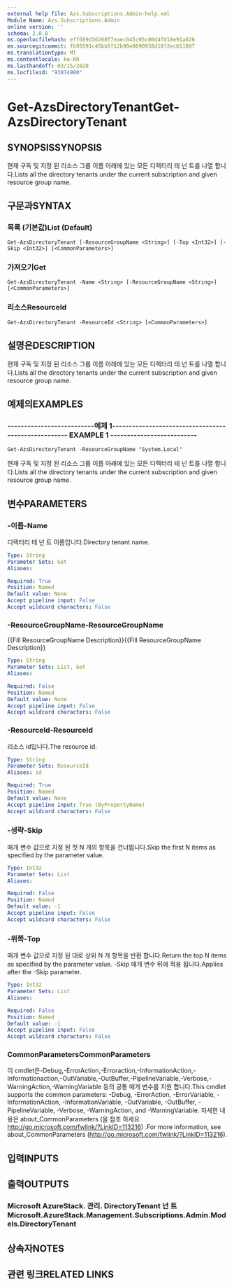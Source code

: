 ```yaml
---
external help file: Azs.Subscriptions.Admin-help.xml
Module Name: Azs.Subscriptions.Admin
online version: ''
schema: 2.0.0
ms.openlocfilehash: eff689d36268f7eaec045c05c00d4fd18e91a026
ms.sourcegitcommit: fb95591c45bb5f12b98e0690938d18f2ec611897
ms.translationtype: MT
ms.contentlocale: ko-KR
ms.lasthandoff: 03/15/2020
ms.locfileid: "93874980"
---
```

# <span data-ttu-id="c0257-101">Get-AzsDirectoryTenant</span><span class="sxs-lookup"><span data-stu-id="c0257-101">Get-AzsDirectoryTenant</span></span>

## <span data-ttu-id="c0257-102">SYNOPSIS</span><span class="sxs-lookup"><span data-stu-id="c0257-102">SYNOPSIS</span></span>
<span data-ttu-id="c0257-103">현재 구독 및 지정 된 리소스 그룹 이름 아래에 있는 모든 디렉터리 테 넌 트를 나열 합니다.</span><span class="sxs-lookup"><span data-stu-id="c0257-103">Lists all the directory tenants under the current subscription and given resource group name.</span></span>

## <span data-ttu-id="c0257-104">구문과</span><span class="sxs-lookup"><span data-stu-id="c0257-104">SYNTAX</span></span>

### <span data-ttu-id="c0257-105">목록 (기본값)</span><span class="sxs-lookup"><span data-stu-id="c0257-105">List (Default)</span></span>
```
Get-AzsDirectoryTenant [-ResourceGroupName <String>] [-Top <Int32>] [-Skip <Int32>] [<CommonParameters>]
```

### <span data-ttu-id="c0257-106">가져오기</span><span class="sxs-lookup"><span data-stu-id="c0257-106">Get</span></span>
```
Get-AzsDirectoryTenant -Name <String> [-ResourceGroupName <String>] [<CommonParameters>]
```

### <span data-ttu-id="c0257-107">리소스</span><span class="sxs-lookup"><span data-stu-id="c0257-107">ResourceId</span></span>
```
Get-AzsDirectoryTenant -ResourceId <String> [<CommonParameters>]
```

## <span data-ttu-id="c0257-108">설명은</span><span class="sxs-lookup"><span data-stu-id="c0257-108">DESCRIPTION</span></span>
<span data-ttu-id="c0257-109">현재 구독 및 지정 된 리소스 그룹 이름 아래에 있는 모든 디렉터리 테 넌 트를 나열 합니다.</span><span class="sxs-lookup"><span data-stu-id="c0257-109">Lists all the directory tenants under the current subscription and given resource group name.</span></span>

## <span data-ttu-id="c0257-110">예제의</span><span class="sxs-lookup"><span data-stu-id="c0257-110">EXAMPLES</span></span>

### <span data-ttu-id="c0257-111">--------------------------예제 1--------------------------</span><span class="sxs-lookup"><span data-stu-id="c0257-111">-------------------------- EXAMPLE 1 --------------------------</span></span>
```
Get-AzsDirectoryTenant -ResourceGroupName "System.Local"
```

<span data-ttu-id="c0257-112">현재 구독 및 지정 된 리소스 그룹 이름 아래에 있는 모든 디렉터리 테 넌 트를 나열 합니다.</span><span class="sxs-lookup"><span data-stu-id="c0257-112">Lists all the directory tenants under the current subscription and given resource group name.</span></span>

## <span data-ttu-id="c0257-113">변수</span><span class="sxs-lookup"><span data-stu-id="c0257-113">PARAMETERS</span></span>

### <span data-ttu-id="c0257-114">-이름</span><span class="sxs-lookup"><span data-stu-id="c0257-114">-Name</span></span>
<span data-ttu-id="c0257-115">디렉터리 테 넌 트 이름입니다.</span><span class="sxs-lookup"><span data-stu-id="c0257-115">Directory tenant name.</span></span>

```yaml
Type: String
Parameter Sets: Get
Aliases: 

Required: True
Position: Named
Default value: None
Accept pipeline input: False
Accept wildcard characters: False
```

### <span data-ttu-id="c0257-116">-ResourceGroupName</span><span class="sxs-lookup"><span data-stu-id="c0257-116">-ResourceGroupName</span></span>
<span data-ttu-id="c0257-117">{{Fill ResourceGroupName Description}}</span><span class="sxs-lookup"><span data-stu-id="c0257-117">{{Fill ResourceGroupName Description}}</span></span>

```yaml
Type: String
Parameter Sets: List, Get
Aliases: 

Required: False
Position: Named
Default value: None
Accept pipeline input: False
Accept wildcard characters: False
```

### <span data-ttu-id="c0257-118">-ResourceId</span><span class="sxs-lookup"><span data-stu-id="c0257-118">-ResourceId</span></span>
<span data-ttu-id="c0257-119">리소스 id입니다.</span><span class="sxs-lookup"><span data-stu-id="c0257-119">The resource id.</span></span>

```yaml
Type: String
Parameter Sets: ResourceId
Aliases: id

Required: True
Position: Named
Default value: None
Accept pipeline input: True (ByPropertyName)
Accept wildcard characters: False
```

### <span data-ttu-id="c0257-120">-생략</span><span class="sxs-lookup"><span data-stu-id="c0257-120">-Skip</span></span>
<span data-ttu-id="c0257-121">매개 변수 값으로 지정 된 첫 N 개의 항목을 건너뜁니다.</span><span class="sxs-lookup"><span data-stu-id="c0257-121">Skip the first N items as specified by the parameter value.</span></span>

```yaml
Type: Int32
Parameter Sets: List
Aliases: 

Required: False
Position: Named
Default value: -1
Accept pipeline input: False
Accept wildcard characters: False
```

### <span data-ttu-id="c0257-122">-위쪽</span><span class="sxs-lookup"><span data-stu-id="c0257-122">-Top</span></span>
<span data-ttu-id="c0257-123">매개 변수 값으로 지정 된 대로 상위 N 개 항목을 반환 합니다.</span><span class="sxs-lookup"><span data-stu-id="c0257-123">Return the top N items as specified by the parameter value.</span></span>
<span data-ttu-id="c0257-124">-Skip 매개 변수 뒤에 적용 됩니다.</span><span class="sxs-lookup"><span data-stu-id="c0257-124">Applies after the -Skip parameter.</span></span>

```yaml
Type: Int32
Parameter Sets: List
Aliases: 

Required: False
Position: Named
Default value: -1
Accept pipeline input: False
Accept wildcard characters: False
```

### <span data-ttu-id="c0257-125">CommonParameters</span><span class="sxs-lookup"><span data-stu-id="c0257-125">CommonParameters</span></span>
<span data-ttu-id="c0257-126">이 cmdlet은-Debug,-ErrorAction,-Erroraction,-InformationAction,-Informationaction,-OutVariable,-OutBuffer,-PipelineVariable,-Verbose,-WarningAction,-WarningVariable 등의 공통 매개 변수를 지원 합니다.</span><span class="sxs-lookup"><span data-stu-id="c0257-126">This cmdlet supports the common parameters: -Debug, -ErrorAction, -ErrorVariable, -InformationAction, -InformationVariable, -OutVariable, -OutBuffer, -PipelineVariable, -Verbose, -WarningAction, and -WarningVariable.</span></span> <span data-ttu-id="c0257-127">자세한 내용은 about_CommonParameters (을 참조 하세요 http://go.microsoft.com/fwlink/?LinkID=113216) .</span><span class="sxs-lookup"><span data-stu-id="c0257-127">For more information, see about_CommonParameters (http://go.microsoft.com/fwlink/?LinkID=113216).</span></span>

## <span data-ttu-id="c0257-128">입력</span><span class="sxs-lookup"><span data-stu-id="c0257-128">INPUTS</span></span>

## <span data-ttu-id="c0257-129">출력</span><span class="sxs-lookup"><span data-stu-id="c0257-129">OUTPUTS</span></span>

### <span data-ttu-id="c0257-130">Microsoft AzureStack. 관리. DirectoryTenant 넌 트</span><span class="sxs-lookup"><span data-stu-id="c0257-130">Microsoft.AzureStack.Management.Subscriptions.Admin.Models.DirectoryTenant</span></span>

## <span data-ttu-id="c0257-131">상속자</span><span class="sxs-lookup"><span data-stu-id="c0257-131">NOTES</span></span>

## <span data-ttu-id="c0257-132">관련 링크</span><span class="sxs-lookup"><span data-stu-id="c0257-132">RELATED LINKS</span></span>

